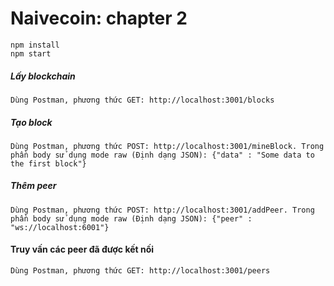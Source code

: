 # Naivecoin: chapter 2

```
npm install
npm start
```

##### Lấy blockchain
```
Dùng Postman, phương thức GET: http://localhost:3001/blocks
```

##### Tạo block
```
Dùng Postman, phương thức POST: http://localhost:3001/mineBlock. Trong phần body sử dụng mode raw (Định dạng JSON): {"data" : "Some data to the first block"}
``` 

##### Thêm peer
```
Dùng Postman, phương thức POST: http://localhost:3001/addPeer. Trong phần body sử dụng mode raw (Định dạng JSON): {"peer" : "ws://localhost:6001"} 
```
#### Truy vấn các peer đã được kết nối
```
Dùng Postman, phương thức GET: http://localhost:3001/peers